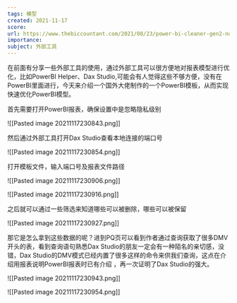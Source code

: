 ```yaml
---
tags: 模型
created: 2021-11-17
score:
url: https://www.thebiccountant.com/2021/08/23/power-bi-cleaner-gen2-now-covers-analysis-services-models-as-well
importance:
subject: 外部工具
---
```


在前面有分享一些外部工具的使用，通过外部工具可以很方便地对报表模型进行优化，比如PowerBI Helper、Dax Studio,可能会有人觉得这些不够方便，没有在PowerBI里面进行，今天来介绍一个国外大佬制作的一个PowerBI模板，从而实现快速优化PowerBI模型。

首先需要打开PowerBI报表，确保设置中是忽略隐私级别

![[Pasted image 20211117230843.png]]

然后通过外部工具打开Dax Studio查看本地连接的端口号

![[Pasted image 20211117230854.png]]

打开模板文件，输入端口号及报表文件路径

![[Pasted image 20211117230906.png]]

![[Pasted image 20211117230916.png]]

之后就可以通过一些筛选来知道哪些可以被删除，哪些可以被保留

![[Pasted image 20211117230927.png]]

那它是怎么拿到这些数据的呢？进到PQ页可以看到作者通过查询获取了很多DMV开头的表，看到查询语句熟悉Dax Studio的朋友一定会有一种陌名的亲切感，没错，Dax Studio的DMV模式已经内置了很多这样的命令来供我们查询，这点在介绍用报表说明PowerBI报表时已有介绍 ，再一次证明了Dax Studio的强大。

![[Pasted image 20211117230943.png]]

![[Pasted image 20211117230954.png]]